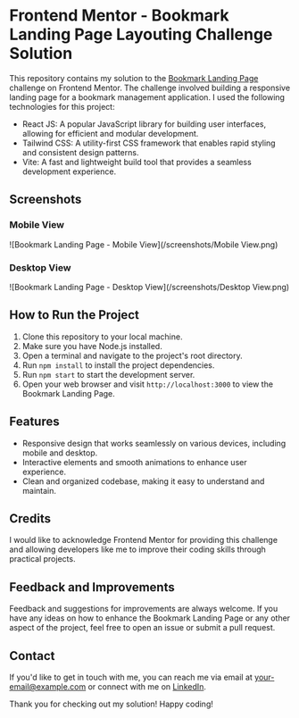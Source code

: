 # Frontend Mentor - Bookmark Landing Page Layouting Challenge Solution

This repository contains my solution to the [Bookmark Landing Page](https://www.frontendmentor.io/challenges/bookmark-landing-page-5d0b588a9edda32581d29158) challenge on Frontend Mentor. The challenge involved building a responsive landing page for a bookmark management application. I used the following technologies for this project:

- React JS: A popular JavaScript library for building user interfaces, allowing for efficient and modular development.
- Tailwind CSS: A utility-first CSS framework that enables rapid styling and consistent design patterns.
- Vite: A fast and lightweight build tool that provides a seamless development experience.

## Screenshots

### Mobile View
![Bookmark Landing Page - Mobile View](/screenshots/Mobile View.png)

### Desktop View
![Bookmark Landing Page - Desktop View](/screenshots/Desktop View.png)

## How to Run the Project

1. Clone this repository to your local machine.
2. Make sure you have Node.js installed.
3. Open a terminal and navigate to the project's root directory.
4. Run `npm install` to install the project dependencies.
5. Run `npm start` to start the development server.
6. Open your web browser and visit `http://localhost:3000` to view the Bookmark Landing Page.

## Features

- Responsive design that works seamlessly on various devices, including mobile and desktop.
- Interactive elements and smooth animations to enhance user experience.
- Clean and organized codebase, making it easy to understand and maintain.

## Credits

I would like to acknowledge Frontend Mentor for providing this challenge and allowing developers like me to improve their coding skills through practical projects.

## Feedback and Improvements

Feedback and suggestions for improvements are always welcome. If you have any ideas on how to enhance the Bookmark Landing Page or any other aspect of the project, feel free to open an issue or submit a pull request.

## Contact

If you'd like to get in touch with me, you can reach me via email at [your-email@example.com](mailto:your-email@example.com) or connect with me on [LinkedIn](https://www.linkedin.com/in/yourusername/).

Thank you for checking out my solution! Happy coding!

